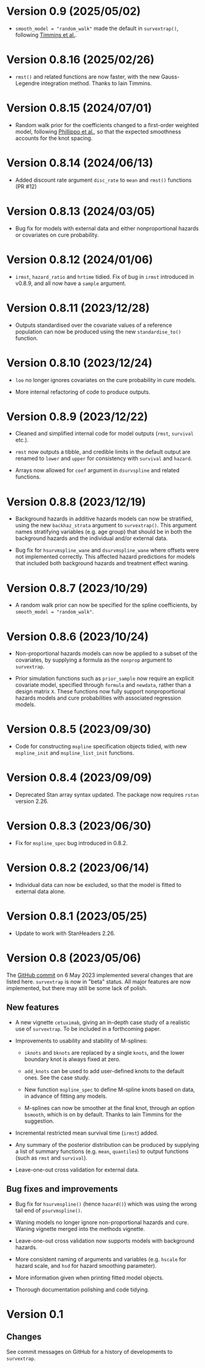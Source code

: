 # Version 0.9 (2025/05/02)

* `smooth_model = "random_walk"` made the default in `survextrap()`, following [Timmins et al.](https://doi.org/10.48550/arXiv.2503.21388).


# Version 0.8.16 (2025/02/26)

* `rmst()` and related functions are now faster, with the new Gauss-Legendre integration method.  Thanks to Iain Timmins.


# Version 0.8.15 (2024/07/01)

* Random walk prior for the coefficients changed to a first-order weighted model, following [Phillippo et al.](https://arxiv.org/abs/2401.12640), so that the expected smoothness accounts for the knot spacing.


# Version 0.8.14 (2024/06/13)

* Added discount rate argument `disc_rate` to `mean` and `rmst()` functions (PR #12)


# Version 0.8.13 (2024/03/05)

* Bug fix for models with external data and either nonproportional hazards or covariates on cure probability. 


# Version 0.8.12 (2024/01/06)

* `irmst`, `hazard_ratio` and `hrtime` tidied.   Fix of bug in `irmst` introduced in v0.8.9, and all now have a `sample` argument.


# Version 0.8.11 (2023/12/28)

* Outputs standardised over the covariate values of a reference population can now be produced using the new `standardise_to()` function.


# Version 0.8.10 (2023/12/24)

* `loo` no longer ignores covariates on the cure probability in cure models.

* More internal refactoring of code to produce outputs.


# Version 0.8.9 (2023/12/22)

* Cleaned and simplified internal code for model outputs (`rmst`, `survival` etc.). 

* `rmst` now outputs a tibble, and credible limits in the default output are renamed to `lower` and `upper` for consistency with `survival` and `hazard`.

* Arrays now allowed for `coef` argument in `dsurvspline` and related functions.


# Version 0.8.8 (2023/12/19)

* Background hazards in additive hazards models can now be stratified, using the new `backhaz_strata` argument to `survextrap()`.  This argument names stratifying variables (e.g. age group) that should be in both the background hazards and the individual and/or external data.

* Bug fix for `hsurvmspline_wane` and `dsurvmspline_wane` where offsets were not implemented correctly.  This affected hazard predictions for models that included both background hazards and treatment effect waning.


# Version 0.8.7 (2023/10/29)

* A random walk prior can now be specified for the spline coefficients, by `smooth_model = "random_walk"`. 


# Version 0.8.6 (2023/10/24)

* Non-proportional hazards models can now be applied to a subset of the covariates, by supplying a formula as the `nonprop` argument to `survextrap`. 

* Prior simulation functions such as `prior_sample` now require an explicit covariate model, specified through `formula` and `newdata`, rather than a design matrix `X`.  These functions now fully support nonproportional hazards models and cure probabilities with associated regression models.


# Version 0.8.5 (2023/09/30)

* Code for constructing `mspline` specification objects tidied, with new `mspline_init` and `mspline_list_init` functions.


# Version 0.8.4 (2023/09/09)

* Deprecated Stan array syntax updated.  The package now requires `rstan` version 2.26.


# Version 0.8.3 (2023/06/30)

* Fix for `mspline_spec` bug introduced in 0.8.2.


# Version 0.8.2 (2023/06/14)

* Individual data can now be excluded, so that the model is fitted to external data alone.


# Version 0.8.1 (2023/05/25)

* Update to work with StanHeaders 2.26.


# Version 0.8 (2023/05/06)

The [GitHub commit](https://github.com/chjackson/survextrap/commit/1668f40604d9dc62d83a698c735275506474aa03) on 6 May 2023 implemented several changes that are listed here.  `survextrap` is now in "beta" status.  All major features are now implemented, but there may still be some lack of polish.


## New features 

* A new vignette `cetuximab`, giving an in-depth case study of a realistic use of `survextrap`.  To be included in a forthcoming paper.

* Improvements to usability and stability of M-splines:

    - `iknots` and `bknots` are replaced by a single `knots`, and the lower boundary knot is always fixed at zero.
	
	- `add_knots` can be used to add user-defined knots to the default ones.  See the case study.

    - New function `mspline_spec` to define M-spline knots based on data, in advance of fitting any models. 

    - M-splines can now be smoother at the final knot, through an option `bsmooth`, which is on by default.  Thanks to Iain Timmins for the suggestion.

* Incremental restricted mean survival time (`irmst`) added.

* Any summary of the posterior distribution can be produced by supplying a list of summary functions (e.g. `mean`, `quantiles`) to output functions (such as `rmst` and `survival`).

* Leave-one-out cross validation for external data.


## Bug fixes and improvements

* Bug fix for `hsurvmspline()` (hence `hazard()`) which was using the wrong tail end of `psurvmspline()`.

* Waning models no longer ignore non-proportional hazards and cure.  Waning vignette merged into the methods vignette.

* Leave-one-out cross validation now supports models with background hazards.

* More consistent naming of arguments and variables (e.g. `hscale` for hazard scale, and `hsd` for hazard smoothing parameter).

* More information given when printing fitted model objects.

* Thorough documentation polishing and code tidying.


# Version 0.1

## Changes

See commit messages on GitHub for a history of developments to `survextrap`.
